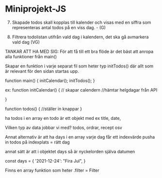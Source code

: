# Miniprojekt-JS

7. Skapade todos skall kopplas till kalender och visas med en siffra som representeras antal todos på en viss dag. - (G)

8. Filtrera todolistan utifrån vald dag i kalendern, det ska gå avmarkera vald dag (VG)

TANKAR ATT HA MED SIG:
För att få till ett bra flöde är det bäst att anropa alla funktioner från main()

Skapar en funktion i varje separat fil som heter typ initTodos() där allt som är relevant för den sidan startas upp.

function main() {
initCalendar();
initTodos();
}

ex:
function initCalendar() {
// skapar calendern
//hämtar helgdagar från API

}

function todos() {
//ställer in knappar
}

ha todos i en array
en todo är ett objekt med ex title, date,

Vilken typ av data jobbar vi med? todos, ordrar, recept osv

Annat alternativ är att ha days i en array
varje dag får ett indexvärde
pusha in todos på indexplats = rätt dag

annat sätt är att i objektet days så är nyckelorden själva datumen

const days = {
'2021-12-24': "Fira Jul",
}

Finns en array funktion som heter .filter = Filter
